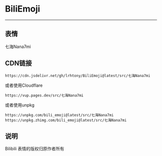 # BiliEmoji
---
## 表情
七海Nana7mi
## CDN链接
```
https://cdn.jsdelivr.net/gh/lrhtony/BiliEmoji@latest/src/七海Nana7mi
```
或者使用Cloudflare
```
https://vup.pages.dev/src/七海Nana7mi
```
或者使用unpkg
```
https://unpkg.com/bili_emoji@latest/src/七海Nana7mi
https://unpkg.zhimg.com/bili_emoji@latest/src/七海Nana7mi
```
## 说明
Bilibili 表情的版权归原作者所有
